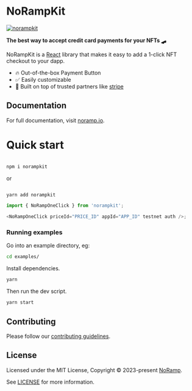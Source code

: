 # NoRampKit

<a href="https://noramp.io">
<img alt="norampkit" src="https://i.imgur.com/ZrFnYcd.jpg" />
</a>

**The best way to accept credit card payments for your NFTs 🛹**

NoRampKit is a [React](https://reactjs.org/) library that makes it easy to add a 1-click NFT checkout to your dapp.

- 🔥 Out-of-the-box Payment Button
- ✅ Easily customizable
- 🦄 Built on top of trusted partners like [stripe](https://stripe.com/connect)

## Documentation

For full documentation, visit [noramp.io](https://noramp.io).

# Quick start

```bash

npm i norampkit

```

or

```bash

yarn add norampkit

```

```javascript
import { NoRampOneClick } from 'norampkit';

<NoRampOneClick priceId="PRICE_ID" appId="APP_ID" testnet auth />;
```

### Running examples

Go into an example directory, eg:

```bash
cd examples/
```

Install dependencies.

```bash
yarn
```

Then run the dev script.

```bash
yarn start
```

## Contributing

Please follow our [contributing guidelines](./.github/CONTRIBUTING.md).

## License

Licensed under the MIT License, Copyright © 2023-present [NoRamp](https://noramp.io).

See [LICENSE](./LICENSE) for more information.
